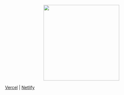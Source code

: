 <p align="center">
<img src="https://github.com/ponochovny/yogi/assets/33097994/89983162-53f0-4ac7-96d1-48b0fd7a0d20" width="250" height="250">
</p>

[Vercel](https://yogiapp.vercel.app/) | [Netlify](https://yogiapp.netlify.app/)
